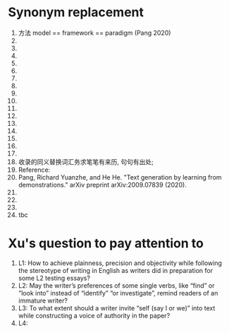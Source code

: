 # Synonym replacement
1. 方法 model == framework == paradigm (Pang 2020)
2. 
3. 
4. 
5. 
6. 
7. 
8. 
9. 
10. 
11. 
12. 
13. 
14. 
15. 
16. 
17. 
18. 收录的同义替换词汇务求笔笔有来历, 句句有出处; 
19. Reference: 
20. Pang, Richard Yuanzhe, and He He. "Text generation by learning from demonstrations." arXiv preprint arXiv:2009.07839 (2020).
21. 
22. 
23. 
24. tbc

# Xu's question to pay attention to
1. L1: How to achieve plainness, precision and objectivity while following the stereotype of writing in English as writers did in preparation for some L2 testing essays?
2. L2: May the writer’s preferences of some single verbs, like “find” or ”look into” instead of “identify” “or investigate”, remind readers of an immature writer?
3. L3: To what extent should a writer invite “self (say I or we)” into text while constructing a voice of authority in the paper?
4. L4: 
